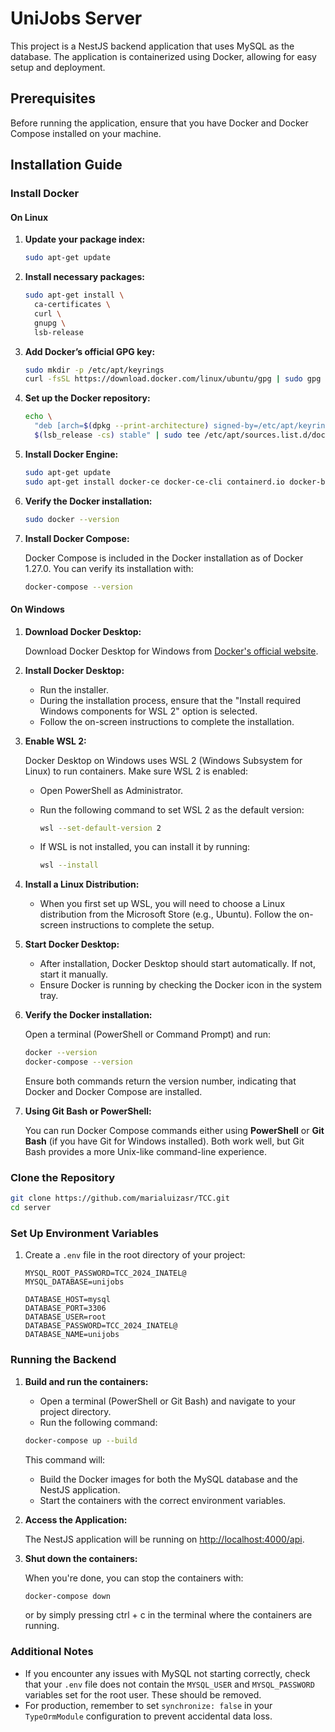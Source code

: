 # UniJobs Server

This project is a NestJS backend application that uses MySQL as the database. The application is containerized using Docker, allowing for easy setup and deployment.

## Prerequisites

Before running the application, ensure that you have Docker and Docker Compose installed on your machine.

## Installation Guide

### Install Docker

#### On Linux

1. **Update your package index:**

   ```bash
   sudo apt-get update
   ```

2. **Install necessary packages:**

   ```bash
   sudo apt-get install \
     ca-certificates \
     curl \
     gnupg \
     lsb-release
   ```

3. **Add Docker’s official GPG key:**

   ```bash
   sudo mkdir -p /etc/apt/keyrings
   curl -fsSL https://download.docker.com/linux/ubuntu/gpg | sudo gpg --dearmor -o /etc/apt/keyrings/docker.gpg
   ```

4. **Set up the Docker repository:**

   ```bash
   echo \
     "deb [arch=$(dpkg --print-architecture) signed-by=/etc/apt/keyrings/docker.gpg] https://download.docker.com/linux/ubuntu \
     $(lsb_release -cs) stable" | sudo tee /etc/apt/sources.list.d/docker.list > /dev/null
   ```

5. **Install Docker Engine:**

   ```bash
   sudo apt-get update
   sudo apt-get install docker-ce docker-ce-cli containerd.io docker-buildx-plugin docker-compose-plugin
   ```

6. **Verify the Docker installation:**

   ```bash
   sudo docker --version
   ```

7. **Install Docker Compose:**

   Docker Compose is included in the Docker installation as of Docker 1.27.0. You can verify its installation with:

   ```bash
   docker-compose --version
   ```

#### On Windows

1. **Download Docker Desktop:**

   Download Docker Desktop for Windows from [Docker's official website](https://www.docker.com/products/docker-desktop).

2. **Install Docker Desktop:**

   - Run the installer.
   - During the installation process, ensure that the "Install required Windows components for WSL 2" option is selected.
   - Follow the on-screen instructions to complete the installation.

3. **Enable WSL 2:**

   Docker Desktop on Windows uses WSL 2 (Windows Subsystem for Linux) to run containers. Make sure WSL 2 is enabled:

   - Open PowerShell as Administrator.
   - Run the following command to set WSL 2 as the default version:

     ```bash
     wsl --set-default-version 2
     ```

   - If WSL is not installed, you can install it by running:

     ```bash
     wsl --install
     ```

4. **Install a Linux Distribution:**

   - When you first set up WSL, you will need to choose a Linux distribution from the Microsoft Store (e.g., Ubuntu). Follow the on-screen instructions to complete the setup.

5. **Start Docker Desktop:**

   - After installation, Docker Desktop should start automatically. If not, start it manually.
   - Ensure Docker is running by checking the Docker icon in the system tray.

6. **Verify the Docker installation:**

   Open a terminal (PowerShell or Command Prompt) and run:

   ```bash
   docker --version
   docker-compose --version
   ```

   Ensure both commands return the version number, indicating that Docker and Docker Compose are installed.

7. **Using Git Bash or PowerShell:**

   You can run Docker Compose commands either using **PowerShell** or **Git Bash** (if you have Git for Windows installed). Both work well, but Git Bash provides a more Unix-like command-line experience.

### Clone the Repository

```bash
git clone https://github.com/marialuizasr/TCC.git
cd server
```

### Set Up Environment Variables

1. Create a `.env` file in the root directory of your project:

   ```plaintext
   MYSQL_ROOT_PASSWORD=TCC_2024_INATEL@
   MYSQL_DATABASE=unijobs

   DATABASE_HOST=mysql
   DATABASE_PORT=3306
   DATABASE_USER=root
   DATABASE_PASSWORD=TCC_2024_INATEL@  
   DATABASE_NAME=unijobs
   ```

### Running the Backend

1. **Build and run the containers:**

   - Open a terminal (PowerShell or Git Bash) and navigate to your project directory.
   - Run the following command:

   ```bash
   docker-compose up --build
   ```

   This command will:
   - Build the Docker images for both the MySQL database and the NestJS application.
   - Start the containers with the correct environment variables.

2. **Access the Application:**

   The NestJS application will be running on [http://localhost:4000/api](http://localhost:4000/api).

3. **Shut down the containers:**

   When you're done, you can stop the containers with:

   ```bash
   docker-compose down
   ```

   or by simply pressing ctrl + c in the terminal where the containers are running.

### Additional Notes

- If you encounter any issues with MySQL not starting correctly, check that your `.env` file does not contain the `MYSQL_USER` and `MYSQL_PASSWORD` variables set for the root user. These should be removed.
- For production, remember to set `synchronize: false` in your `TypeOrmModule` configuration to prevent accidental data loss.
